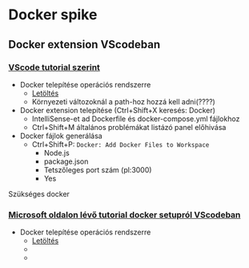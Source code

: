 # Docker spike

## Docker extension VScodeban

### [VScode tutorial szerint](https://code.visualstudio.com/docs/containers/overview)

- Docker telepítése operációs rendszerre
  - [Letöltés](https://docs.docker.com/get-docker/)
  - Környezeti változoknál a path-hoz hozzá kell adni(????)
- Docker extension telepítése (Ctrl+Shift+X keresés: Docker)
  - IntelliSense-et ad Dockerfile és docker-compose.yml fájlokhoz
  - Ctrl+Shift+M általános problémákat listázó panel előhivása
- Docker fájlok generálása
  - Ctrl+Shift+P: `Docker: Add Docker Files to Workspace`
    - Node.js
    - package.json
    - Tetszőleges port szám (pl:3000)
    - Yes

Szükséges docker

### [Microsoft oldalon lévő tutorial docker setupról VScodeban](https://docs.microsoft.com/en-us/visualstudio/docker/tutorials/docker-tutorial)

- Docker telepítése operációs rendszerre
  - [Letöltés](https://docs.docker.com/get-docker/)
  -
  -
